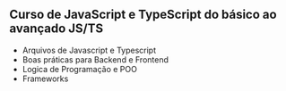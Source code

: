 ## Curso de JavaScript e TypeScript do básico ao avançado JS/TS

 - Arquivos de Javascript e Typescript
 - Boas práticas para Backend e Frontend
 - Logica de Programação e POO
 - Frameworks
